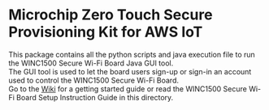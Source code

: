 ﻿# Microchip Zero Touch Secure Provisioning Kit for AWS IoT

This package contains all the python scripts and java execution file to run the WINC1500 Secure Wi-Fi Board Java GUI tool.\
The GUI tool is used to let the board users sign-up or sign-in an account used to control the WINC1500 Secure Wi-Fi Board.\
Go to the [Wiki](https://github.com/MicrochipTech/aws-iot-winc1500-secure-wifi-board-java-gui-for-master-workshop/wiki) for a getting started guide or read the WINC1500 Secure Wi-Fi Board Setup Instruction Guide in this directory.

